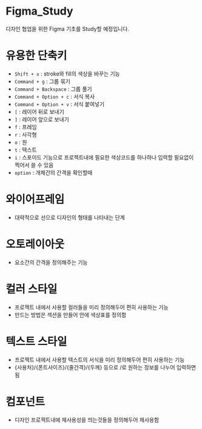 # Figma_Study

디자인 협업을 위한 Figma 기초를 Study할 예정입니다.

# 유용한 단축키

-   `Shift + x` : stroke와 fill의 색상을 바꾸는 기능
-   `Command + g` : 그룹 묶기
-   `Command + Backspace` : 그룹 풀기
-   `Command + Option + c` : 서식 복사
-   `Command + Option + v` : 서식 붙여넣기
-   `[` : 레이어 뒤로 보내기
-   `]` : 레이어 앞으로 보내기
-   `f` : 프레임
-   `r` : 사각형
-   `o` : 원
-   `t` : 텍스트
-   `i` : 스포이드 기능으로 프로젝트내에 필요한 색상코드를 하나하나 입력할 필요없이 찍어서 쓸 수 있음
-   `option` : 개체간의 간격을 확인할때

# 와이어프레임

-   대략적으로 선으로 디자인의 형태를 나타내는 단계

# 오토레이아웃

-   요소간의 간격을 정의해주는 기능

# 컬러 스타일

-   프로젝트 내에서 사용할 컬러들을 미리 정의해두어 편히 사용하는 기능
-   만드는 방법은 섹션을 만들어 안에 색상표를 정의함

# 텍스트 스타일

-   프로젝트 내에서 사용할 텍스트의 서식을 미리 정의해두어 편히 사용하는 기능
-   {사용처}/{폰트사이즈}/{줄간격}/{두께} 등으로 /로 원하는 정보를 나누어 입력하면됨

# 컴포넌트

-   디자인 프로젝트내에 재사용성을 띄는것들을 정의해두어 재사용함
